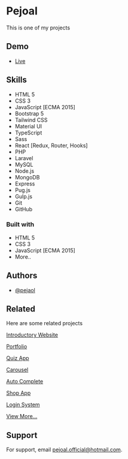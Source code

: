 # Pejoal

This is one of my projects

## Demo

- [Live](https://pejoal.000webhostapp.com/)

## Skills

- HTML 5
- CSS 3
- JavaScript [ECMA 2015]
- Bootstrap 5
- Tailwind CSS
- Material UI
- TypeScript
- Sass
- React [Redux, Router, Hooks]
- PHP
- Laravel
- MySQL
- Node.js
- MongoDB
- Express
- Pug.js
- Gulp.js
- Git
- GitHub

### Built with

- HTML 5
- CSS 3
- JavaScript [ECMA 2015]
- More..

## Authors

- [@pejaol](https://www.github.com/pejoal)

## Related

Here are some related projects

[Introductory Website](https://pejoal.000webhostapp.com/)

[Portfolio](https://pejoal.000webhostapp.com/night_mode/)

[Quiz App](https://pejoal.000webhostapp.com/quiz/)

[Carousel](https://pejoal.000webhostapp.com/carousel/)

[Auto Complete](https://pejoal.000webhostapp.com/auto_complete/)

[Shop App](https://pejoal.000webhostapp.com/shop/)

[Login System](https://pejoal.000webhostapp.com/login_system/)

[View More...](https://pejoal.000webhostapp.com/)

## Support

For support, email pejoal.official@hotmail.com.
